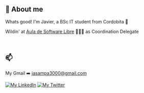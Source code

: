 ## 🤠 About me
Whats good! I'm Javier, a BSc IT student from Cordobita 📍

Wildin' at [Aula de Software Libre](https://www.uco.es/aulasoftwarelibre/)  👨🏼‍🔧 as Coordination Delegate  

<br>

## 📫 

My Gmail ➡️ jasampa3000@gmail.com

[![My LinkedIn](https://img.shields.io/badge/LinkedIn-0077B5?style=for-the-badge&logo=linkedin&logoColor=white)](https://www.linkedin.com/in/javier-de-santiago-palomino-3795441a3)
[![My Twitter](https://img.shields.io/badge/-TWITTER-0CA0CB?style=for-the-badge&logo=twitter&logoColor=white)](https://twitter.com/jdes_01)


<br>
<br>

